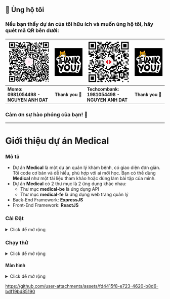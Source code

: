 
## 💝 Ủng hộ tôi

### Nếu bạn thấy dự án của tôi hữu ích và muốn ủng hộ tôi, hãy quét mã QR bên dưới:

| ![QR Code for MoMo](./img_github_momo_donate.png)                                                                             | ![Thank you](./img_thank_you.gif) | ![QR Code for Bank](./img_github_tech_donate.png) | ![Thank you](./img_thank_you.gif) |
|-------------------------------------------------------------------------------------------------------------------------------|-----------------------------------|---------------------------------------------------|-----------------------------------|
| **Momo:&nbsp;&nbsp;&nbsp;&nbsp;&nbsp;&nbsp;&nbsp;&nbsp;&nbsp;&nbsp;&nbsp;&nbsp;&nbsp;&nbsp;<br/>0981054498 - NGUYEN ANH DAT** | **Thank you 🙌**                  | **Techcombank:<br/>1981054498 - NGUYEN ANH DAT**  | **Thank you 🙌**                  |

### Cảm ơn sự hào phóng của bạn! 🙌

---

# Giới thiệu dự án Medical

### Mô tả

- Dự án **Medical** là một dự án quản lý khám bệnh, có giao diện đơn giản. Tôi code cơ bản và dễ hiểu, phù hợp với ai mới học. Bạn có thể dùng **Medical** như một tài liệu tham khảo hoặc dùng làm bài tập của mình.
- Dự án **Medical** có 2 thư mục là 2 ứng dụng khác nhau:
    - Thư mục **medical-be** là ứng dụng API
    - Thư mục **medical-fe** là ứng dụng web trang quản lý
- Back-End Framework: **ExpressJS**
- Front-End Framework: **ReactJS**

### Cài Đặt
<details>
<summary>Click để mở rộng</summary>
<br>

1. **Yêu cầu Node.js**
- Đảm bảo bạn đã cài đặt Node.js trên máy tính.

2. **Clone repository**
- Clone repository từ Github vào máy tính của bạn.

3. **Cài đặt medical-be**
- Bạn cần cài đặt ứng dụng API trước tiên.
- Mở thư mục **medical-be** bằng `VSCode` hoặc IDE của bạn, sau đó mở Terminal và chạy lệnh sau để cài đặt các dependencies:
    ```sh
    npm install
    ```
    hoặc
    ```sh
    yarn install
    ```
4. **Cấu hình biến môi trường**
- Mở tệp `.env.example`, đổi tên tệp thành `.env`, và điền các thông tin sau:
    - **PORT**: cổng mà API chạy
    - **PORT_SOCKET**: cổng mà Socket chạy
    - **MONGO_URL**: địa chỉ kết nối tới CSDL

5. **Ví dụ biến môi trường**
- Tệp `.env` có thể có nội dung như sau:
    - **PORT**: `8081`
        - `8081` là do bạn đặt, sao cho không trùng với cổng của các ứng dụng khác.
    - **PORT_SOCKET**: `3000`
        - `3000` là do bạn đặt, sao cho không trùng với cổng của các ứng dụng khác.
    - **MONGO_URL**: `mongodb://root:pass@localhost:27017`
        - Tôi đang sử dụng **Docker** để cài đặt **MongoDB**. Bạn cài đặt **Docker Desktop** vào máy. Sau đó, di chuyển đến thư mục **Medical**, nơi chứa file `docker-compose.yml`. Mở Terminal và chạy lệnh sau để cài đặt:
            ```sh
            docker-compose up -d
            ```
        - Bạn có thể cài đặt **MongoDB** trên máy và tạo 1 database cụ thể ví dụ database Medical chẳng hạn. Khi đó **MONGO_URL** sẽ thay đổi.

6. **Cài đặt medical-fe**
- Mở thư mục **medical-fe** bằng `VSCode` hoặc IDE của bạn, sau đó mở Terminal và chạy lệnh sau để cài đặt các dependencies:
    ```sh
    npm install
    ```
    hoặc
    ```sh
    yarn install
    ```

</details>


### Chạy thử
<details>
<summary>Click để mở rộng</summary>
<br>

1. **Chạy medical-be**

- Tạo tài khoản Admin:
    ```sh
    npm run createAdmin
    ```
    hoặc
    ```sh
    yarn createAdmin
    ```
    - Tài khoản Admin:
        ```js
        {
            password: "123456",
            activeStatus: true,
            userType: "admin",
            name: "Admin",
            email: "admin@gmail.com",
            fullName: "Admin",
            gender: "male"
        }
        ```

- Tài khoản Admin có thể thêm tài khoản người dùng với các chức vụ khác nhau. Mật khẩu mặc định của các tài khoản này là `123456`

- Khởi chạy dev:
     ```sh
    npm run dev
    ```
    hoặc
    ```sh
    yarn dev
    ```
- Khởi chạy product:
     ```sh
    npm run start
    ```
    hoặc
    ```sh
    yarn start
    ```

2. **Chạy medical-fe**
- Khởi chạy dev:
     ```sh
    npm run dev
    ```
    hoặc
    ```sh
    yarn dev
    ```

</details>

#### Màn hình

<details>
<summary>Click để mở rộng</summary>

| ![](./Screenshot_1733978627.png) | ![](./Screenshot_1733978628.png)  |
|----------------------------------|-----------------------------------|
| ![](./Screenshot_1733978629.png) | ![](./Screenshot_1733978630.png)  |
| ![](./Screenshot_1733978631.png) | ![](./Screenshot_1733978632.png)  |
| ![](./Screenshot_1733978633.png) | ![](./Screenshot_1733978634.png)  |

</details>

https://github.com/user-attachments/assets/fd4415f8-e723-4620-b8d6-bdf19bd85190

